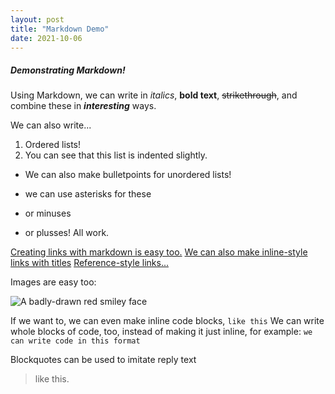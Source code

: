```yaml
---
layout: post
title: "Markdown Demo"
date: 2021-10-06
---
```


##### Demonstrating Markdown!
Using Markdown, we can write in *italics*, **bold text**, ~~strikethrough~~, and combine these in **_interesting_** ways.

We can also write...
1. Ordered lists!
2. You can see that this list is indented slightly.
- We can also make bulletpoints for unordered lists!
* we can use asterisks for these
- or minuses
+ or plusses! All work.

[Creating links with markdown is easy too.](https://www.google.com)
[We can also make inline-style links with titles](https://www.google.com "Google")
[Reference-style links...][this is some reference text]


[this is some reference text]: https://www.google.com

Images are easy too:

![A badly-drawn red smiley face](Hercynia.github.io/blob/main/RandomImage.png  "This image is made by me, and therefore does not violate any copyright law.")

If we want to, we can even make inline code blocks, `like this`
We can write whole blocks of code, too, instead of making it just inline, for example:
```we can write code in this format```

Blockquotes can be used to imitate reply text
> like this.
